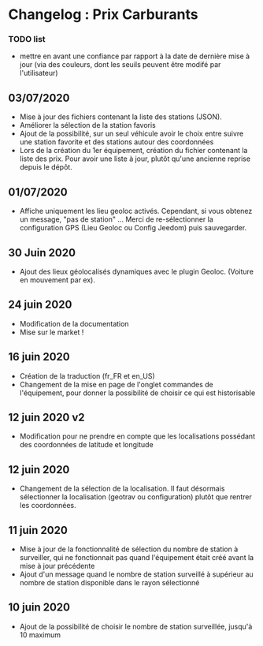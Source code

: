 # Changelog : Prix Carburants

### TODO list
- mettre en avant une confiance par rapport à la date de dernière mise à jour (via des couleurs, dont les seuils peuvent être modifé par l'utilisateur)

## 03/07/2020
- Mise à jour des fichiers contenant la liste des stations (JSON).
- Améliorer la sélection de la station favoris
- Ajout de la possibilité, sur un seul véhicule avoir le choix entre suivre une station favorite et des stations autour des coordonnées
- Lors de la création du 1er équipement, création du fichier contenant la liste des prix. Pour avoir une liste à jour, plutôt qu'une ancienne reprise depuis le dépôt.

## 01/07/2020
- Affiche uniquement les lieu geoloc activés.
Cependant, si vous obtenez un message, "pas de station" …
Merci de re-sélectionner la configuration GPS (Lieu Geoloc ou Config Jeedom) puis sauvegarder.

## 30 Juin 2020
- Ajout des lieux géolocalisés dynamiques avec le plugin Geoloc. (Voiture en mouvement par ex).

## 24 juin 2020
- Modification de la documentation
- Mise sur le market !

## 16 juin 2020
- Création de la traduction (fr_FR et en_US)
- Changement de la mise en page de l'onglet commandes de l'équipement, pour donner la possibilité de choisir ce qui est historisable

## 12 juin 2020 v2
- Modification pour ne prendre en compte que les localisations possédant des coordonnées de latitude et longitude

## 12 juin 2020
- Changement de la sélection de la localisation. Il faut désormais sélectionner la localisation (geotrav ou configuration) plutôt que rentrer les coordonnées.

## 11 juin 2020
- Mise à jour de la fonctionnalité de sélection du nombre de station à surveiller, qui ne fonctionnait pas quand l'équipement était créé avant la mise à jour précédente
- Ajout d'un message quand le nombre de station surveillé à supérieur au nombre de station disponible dans le rayon sélectionné

## 10 juin 2020
- Ajout de la possibilité de choisir le nombre de station surveillée, jusqu'à 10 maximum
